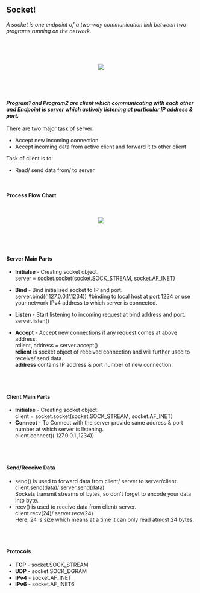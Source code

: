 ## Socket!
*A socket is one endpoint of a two-way communication link between two programs running on the network.*

              
<br />
<br />
<br />
<p align="center"><img  src="https://github.com/PankajKumar2609/SocketTutorial/blob/patch1/Gallery/SocketBasic.png?raw=true"></p>
<br />
<br />
<br />



***Program1 and Program2 are client which communicating with each other and Endpoint is server which actively listening at particular IP address & port.***<br />
<br />
There are two major task of server:
* Accept new incoming connection
* Accept incoming data from active client and forward it to other client

Task of client is to:  
- Read/ send data from/ to server
<br />

#### Process Flow Chart
<br />

<p align="center"><img  src="https://github.com/PankajKumar2609/SocketTutorial/blob/patch1/Gallery/ProcessChart.png?raw=true"></p>

<br />
<br />
<br />


#### Server Main Parts
- **Initialse** - Creating socket object.<br />
                 server = socket.socket(socket.SOCK_STREAM, socket.AF_INET)
- **Bind** - Bind initialised socket to IP and port.<br /> 
            server.bind(('127.0.0.1',1234)) #binding to local host at port 1234 or use your network IPv4 address to which server is connected.
                
- **Listen** - Start listening to incoming request at bind address and port.
server.listen()
- **Accept** - Accept new connections if any request comes at above address.<br />
rclient, address = server.accept()<br />
**rclient** is socket object of received connection and will further used to receive/ send data.<br />
**address** contains IP address & port number of new connection.
<br />
<br />

#### Client Main Parts
- **Initialse** - Creating socket object.<br />
                 client = socket.socket(socket.SOCK_STREAM, socket.AF_INET) 
- **Connect** - To Connect with the server provide same address & port number at which server is listening.<br />
client.connect(('127.0.0.1',1234))<br />
<br />
<br />

#### Send/Receive Data
- send() is used to forward data from client/ server to server/client.<br />
client.send(data)/ server.send(data)<br />
Sockets transmit streams of bytes, so don't forget to encode your data into byte.
- recv() is used to receive data from client/ server.<br />
client.recv(24)/ server.recv(24)<br />
Here, 24 is size which means at a time it can only read atmost 24 bytes.
<br />
<br />

#### Protocols
- **TCP** - socket.SOCK_STREAM  
- **UDP** - socket.SOCK_DGRAM    
- **IPv4** - socket.AF_INET  
- **IPv6** - socket.AF_INET6  
